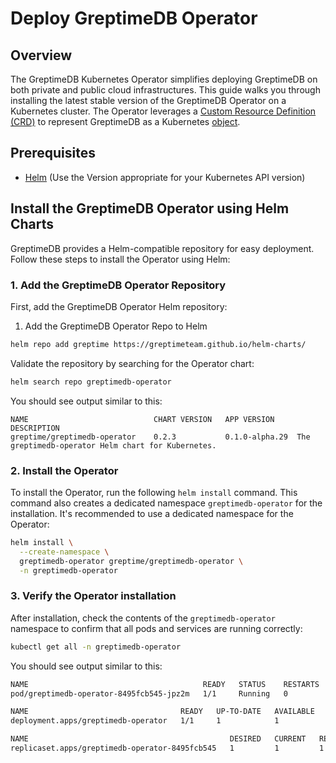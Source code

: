 # Deploy GreptimeDB Operator

## Overview
The GreptimeDB Kubernetes Operator simplifies deploying GreptimeDB on both private and public cloud infrastructures. This guide walks you through installing the latest stable version of the GreptimeDB Operator on a Kubernetes cluster. The Operator leverages a [Custom Resource Definition (CRD)](https://kubernetes.io/docs/concepts/extend-kubernetes/api-extension/custom-resources/#customresourcedefinitions) to represent GreptimeDB as a Kubernetes [object](https://kubernetes.io/docs/concepts/overview/working-with-objects/).


## Prerequisites
- [Helm](https://helm.sh/docs/intro/install/) (Use the Version appropriate for your Kubernetes API version)

## Install the GreptimeDB Operator using Helm Charts

GreptimeDB provides a Helm-compatible repository for easy deployment. Follow these steps to install the Operator using Helm:

### 1. Add the GreptimeDB Operator Repository
First, add the GreptimeDB Operator Helm repository:

1. Add the GreptimeDB Operator Repo to Helm
```bash
helm repo add greptime https://greptimeteam.github.io/helm-charts/
```

Validate the repository by searching for the Operator chart:
```bash
helm search repo greptimedb-operator
```

You should see output similar to this:
```
NAME                        	CHART VERSION	APP VERSION   	DESCRIPTION
greptime/greptimedb-operator	0.2.3        	0.1.0-alpha.29	The greptimedb-operator Helm chart for Kubernetes.
```

### 2. Install the Operator
To install the Operator, run the following `helm install` command. This command also creates a dedicated namespace `greptimedb-operator` for the installation. It's recommended to use a dedicated namespace for the Operator:
```bash
helm install \
  --create-namespace \
  greptimedb-operator greptime/greptimedb-operator \
  -n greptimedb-operator
```

### 3. Verify the Operator installation
After installation, check the contents of the `greptimedb-operator` namespace to confirm that all pods and services are running correctly:
```bash
kubectl get all -n greptimedb-operator
```

You should see output similar to this:
```bash
NAME                                       READY   STATUS    RESTARTS   AGE
pod/greptimedb-operator-8495fcb545-jpz2m   1/1     Running   0          17s

NAME                                  READY   UP-TO-DATE   AVAILABLE   AGE
deployment.apps/greptimedb-operator   1/1     1            1           17s

NAME                                             DESIRED   CURRENT   READY   AGE
replicaset.apps/greptimedb-operator-8495fcb545   1         1         1       17s
```